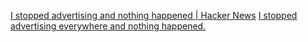 
[I stopped advertising and nothing happened | Hacker News](https://news.ycombinator.com/item?id=30944524)
[I stopped advertising everywhere and nothing happened.](https://theantistartup.com/i-stopped-advertising-everywhere-and-nothing-happened/)
